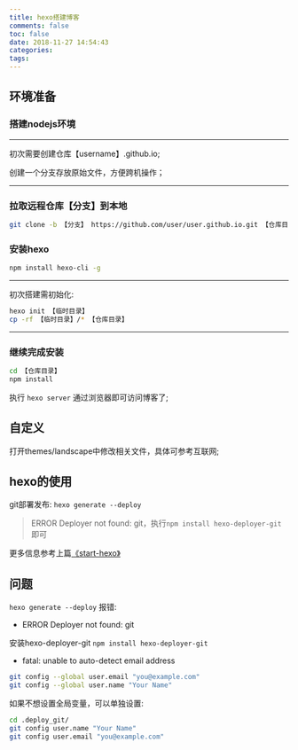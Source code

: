 ```yaml
---
title: hexo搭建博客
comments: false
toc: false
date: 2018-11-27 14:54:43
categories: 
tags:
---
```


## 环境准备

### 搭建nodejs环境
---
初次需要创建仓库【username】.github.io;

创建一个分支存放原始文件，方便跨机操作；

---

### 拉取远程仓库【分支】到本地

```bash
git clone -b 【分支】 https://github.com/user/user.github.io.git 【仓库目录】
```

### 安装hexo  

```bash
npm install hexo-cli -g
```

---
初次搭建需初始化:  

``` bash
hexo init 【临时目录】
cp -rf 【临时目录】/* 【仓库目录】
```

---

### 继续完成安装

```bash
cd 【仓库目录】
npm install
```

执行 `hexo server` 通过浏览器即可访问博客了;

## 自定义

打开themes/landscape中修改相关文件，具体可参考互联网;

## hexo的使用

git部署发布: `hexo generate --deploy`

> ERROR Deployer not found: git，执行`npm install hexo-deployer-git`即可

更多信息参考上篇[《start-hexo》](/2018/11/19/start-hexo/)

## 问题

 `hexo generate --deploy` 报错: 

* ERROR Deployer not found: git

安装hexo-deployer-git `npm install hexo-deployer-git`

* fatal: unable to auto-detect email address 

```bash
git config --global user.email "you@example.com"
git config --global user.name "Your Name"
```

如果不想设置全局变量，可以单独设置:

```bash
cd .deploy_git/
git config user.name "Your Name"
git config user.email "you@example.com"
```
